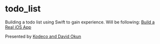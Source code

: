 # todo_list
Building a todo list using Swift to gain experience. Will be following:
[Build a Real iOS App](https://www.youtube.com/watch?v=9YdsmS7AEDo)

Presented by [Kodeco and David Okun](https://github.com/dokun1/BeginnerWorkshopTodoList)
